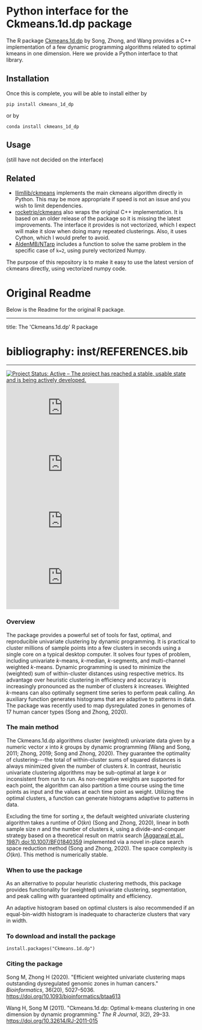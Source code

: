 # Python interface for the Ckmeans.1d.dp package

The R package [Ckmeans.1d.dp](https://cran.r-project.org/web/packages/Ckmeans.1d.dp/index.html) by Song, Zhong, and Wang provides a C++ implementation of a few dynamic programming algorithms related to optimal kmeans in one dimension. Here we provide a Python interface to that library.

## Installation

Once this is complete, you will be able to install either by 
```
pip install ckmeans_1d_dp
```
or by
```
conda install ckmeans_1d_dp
```

## Usage

(still have not decided on the interface)

## Related

- [llimllib/ckmeans](https://github.com/llimllib/ckmeans) implements the main ckmeans algorithm directly in Python. This may be more appropriate if speed is not an issue and you wish to limit dependencies.
- [rocketrip/ckmeans](https://github.com/rocketrip/ckmeans) also wraps the original C++ implementation. It is based on an older release of the package so it is missing the latest improvements. The interface it provides is not vectorized, which I expect will make it slow when doing many repeated clusterings. Also, it uses Cython, which I would prefer to avoid.
- [AldenMB/NTarp](https://github.com/AldenMB/NTarp) includes a function to solve the same problem in the specific case of `k=2`, using purely vectorized Numpy.

The purpose of this repository is to make it easy to use the latest version of ckmeans directly, using vectorized numpy code.


# Original Readme

Below is the Readme for the original R package.

---
title: The 'Ckmeans.1d.dp' R package
# bibliography: inst/REFERENCES.bib
---

[![Project Status: Active – The project has reached a stable, usable state and is being actively developed.](https://www.repostatus.org/badges/latest/active.svg)](https://www.repostatus.org/#active)
[![CRAN_Status_Badge](https://www.r-pkg.org/badges/version/Ckmeans.1d.dp)](https://cran.r-project.org/package=Ckmeans.1d.dp)
[![CRAN_latest_release_date](https://www.r-pkg.org/badges/last-release/Ckmeans.1d.dp)](https://cran.r-project.org/package=Ckmeans.1d.dp)
[![metacran downloads](https://cranlogs.r-pkg.org/badges/Ckmeans.1d.dp)](https://cran.r-project.org/package=Ckmeans.1d.dp)
[![metacran downloads](https://cranlogs.r-pkg.org/badges/grand-total/Ckmeans.1d.dp)](https://cran.r-project.org/package=Ckmeans.1d.dp)

### Overview

The package provides a powerful set of tools for fast, optimal, and reproducible univariate clustering by dynamic programming. It is practical to cluster millions of sample points into a few clusters in seconds using a single core on a typical desktop computer. It solves four types of problem, including univariate $k$-means, $k$-median, $k$-segments, and multi-channel weighted $k$-means. Dynamic programming is used to minimize the (weighted) sum of within-cluster distances using respective metrics. Its advantage over heuristic clustering in efficiency and accuracy is increasingly pronounced as the number of clusters $k$ increases. Weighted $k$-means can also optimally segment time series to perform peak calling. An auxiliary function generates histograms that are adaptive to patterns in data. The package was recently used to map dysregulated zones in genomes of 17 human cancer types (Song and Zhong, 2020).

### The main method

The Ckmeans.1d.dp algorithms cluster (weighted) univariate data given by a numeric vector $x$ into $k$ groups by dynamic programming (Wang and Song, 2011; Zhong, 2019; Song and Zhong, 2020). They guarantee the optimality of clustering---the total of within-cluster sums of squared distances is always minimized given the number of clusters $k$. In contrast, heuristic univariate clustering algorithms may be sub-optimal at large $k$ or inconsistent from run to run. As non-negative weights are supported for each point, the algorithm can also partition a time course using the time points as input and the values at each time point as weight. Utilizing the optimal clusters, a function can generate histograms adaptive to patterns in data.

Excluding the time for sorting $x$, the default weighted univariate clustering algorithm takes a runtime of $O(kn)$ (Song and Zhong, 2020), linear in both sample size $n$ and the number of clusters $k$, using a divide-and-conquer strategy based on a theoretical result on matrix search [(Aggarwal et al., 1987) <doi:10.1007/BF01840359>](https://doi.org/10.1007/BF01840359) implemented via a novel in-place search space reduction method (Song and Zhong, 2020). The space complexity is $O(kn)$. This method is numerically stable.

### When to use the package

As an alternative to popular heuristic clustering methods, this package provides functionality for (weighted) univariate clustering, segmentation, and peak calling with guaranteed optimality and efficiency.

An adaptive histogram based on optimal clusters is also recommended if an equal-bin-width histogram is inadequate to characterize clusters that vary in width.

### To download and install the package
```
install.packages("Ckmeans.1d.dp")
```

### Citing the package

Song M, Zhong H (2020). "Efficient weighted univariate clustering maps outstanding dysregulated genomic zones in human cancers." _Bioinformatics_, 36(20), 5027–5036. 
https://doi.org/10.1093/bioinformatics/btaa613

Wang H, Song M (2011). "Ckmeans.1d.dp: Optimal k-means clustering in one dimension by dynamic programming." _The R Journal_, 3(2), 29–33. https://doi.org/10.32614/RJ-2011-015
